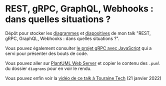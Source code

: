# REST, gRPC, GraphQL, Webhooks : dans quelles situations ?

Dépôt pour stocker les [diagrammes](diagrams) et [diapositives](slides.pdf) de mon talk "REST, gRPC, GraphQL, Webhooks : dans quelles situations ?".

Vous pouvez également consulter [le projet gRPC avec JavaScript](grpc-js-sample-project) qui a servi pour présenter des bouts de code.

Vous pouvez aller sur [PlantUML Web Server](http://www.plantuml.com/plantuml) et copier le contenu des `.puml` du dossier `diagrams` pour en voir le rendu.

Vous pouvez enfin voir la [vidéo de ce talk à Touraine Tech](https://www.youtube.com/watch?v=s5qRho_FIyc) (21 janvier 2022)
